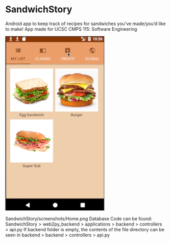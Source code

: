 # SandwichStory
Android app to keep track of recipes for sandwiches you’ve made/you’d like to make!
App made for UCSC CMPS 115: Software Engineering 

![Alt text](screenshots/Home.png?raw=true "Title")

SandwichStory/screenshots/Home.png
Database Code can be found: SandwichStory > web2py_backend > applications > backend > controllers > api.py
If backend folder is empty, the contents of the file directory can be seen in backend > backend > controllers > api.py
